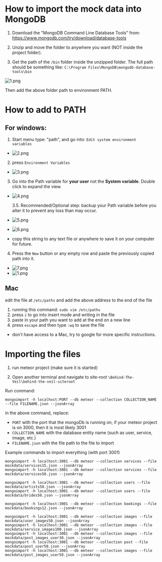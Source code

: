 # How to import the mock data into MongoDB

1. Download the "MongoDB Command Line Database Tools" from: https://www.mongodb.com/try/download/database-tools

2. Unzip and move the folder to anywhere you want (NOT inside the project folder).

3. Get the path of the `/bin` folder inside the unzipped folder. The full path should be something like: `C:\Program Files\MongoDB\mongodb-database-tools\bin`

![1.png](images/1.png)

Then add the above folder path to environment PATH.

# How to add to PATH

## For windows:

1. Start menu type: "path", and go into: `Edit system environment variables`

- ![2.png](images/2.png)

2. press `Environment Variables`

- ![3.png](images/3.png)

3. Go into the Path variable for **your user** not the **System variable**. Double click to expand the view.

- ![4.png](images/4.png)

  3.5. Recommended/Optional step: backup your Path variable before you alter it to prevent any loss than may occur.

- ![5.png](images/5.png)
- ![6.png](images/6.png)
- copy this string to any text file or anywhere to save it on your computer for future.

4. Press the `New` button or any empty row and paste the previously copied path into it.

- ![7.png](images/7.png)
- ![1.png](images/1.png)

## Mac

edit the file at `/etc/paths` and add the above address to the end of the file

1. running this command: `sudo vim /etc/paths`
2. press `i` to go into insert mode and writing in the file
3. paste in your path you want to add at the end on a new line
4. press `escape` and then type `:wq` to save the file

- don't have access to a Mac, try to google for more specific instructions.

# Importing the files

1. run meteor project (make sure it is started)

2. Open another terminal and navigate to site-root `\Behind-The-Veil\behind-the-veil-siteroot`

Run command:

```
mongoimport -h localhost:PORT --db meteor --collection COLLECTION_NAME --file FILENAME.json --jsonArray
```

in the above command, replace:

- `PORT` with the port that the mongoDb is running on, if your meteor project is on 3000, then it is most likely 3001
- `COLLECTION_NAME` with the database entity name (such as user, service, image, etc.)
- `FILENAME.json` with the file path to the file to import

Example commands to import everything (with port 3001)

```
mongoimport -h localhost:3001 --db meteor --collection services --file mockdata/services15.json --jsonArray
mongoimport -h localhost:3001 --db meteor --collection services --file mockdata/services50.json --jsonArray

mongoimport -h localhost:3001 --db meteor --collection users --file mockdata/artists50.json --jsonArray
mongoimport -h localhost:3001 --db meteor --collection users --file mockdata/brides50.json --jsonArray

mongoimport -h localhost:3001 --db meteor --collection bookings --file mockdata/bookings12.json --jsonArray

mongoimport -h localhost:3001 --db meteor --collection images --file mockdata/user_images50.json --jsonArray
mongoimport -h localhost:3001 --db meteor --collection images --file mockdata/service_images100.json --jsonArray
mongoimport -h localhost:3001 --db meteor --collection images --file mockdata/post_images_user30.json --jsonArray
mongoimport -h localhost:3001 --db meteor --collection post --file mockdata/post_user50.json --jsonArray
mongoimport -h localhost:3001 --db meteor --collection images --file mockdata/post_images_user50.json --jsonArray
```
